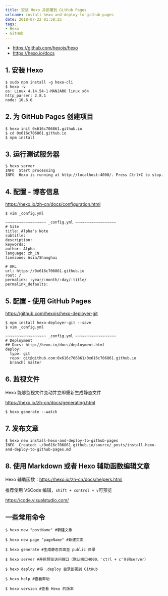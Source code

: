 ```yaml
---
title: 安装 Hexo 并部署到 GitHub Pages
urlname: install-hexo-and-deploy-to-github-pages
date: 2018-07-22 01:58:25
tags:
- Hexo
- GitHub
---
```


* https://github.com/hexojs/hexo
* https://hexo.io/docs

## 1. 安装 Hexo

```
$ sudo npm install -g hexo-cli
$ hexo -v
os: Linux 4.14.54-1-MANJARO linux x64
http_parser: 2.8.1
node: 10.6.0
```

<!-- more -->

## 2. 为 GitHub Pages 创建项目

```
$ hexo init 0x616c706861.github.io
$ cd 0x616c706861.github.io
$ npm install
```

## 3. 运行测试服务器

```
$ hexo server
INFO  Start processing
INFO  Hexo is running at http://localhost:4000/. Press Ctrl+C to stop.
```

## 4. 配置 - 博客信息

https://hexo.io/zh-cn/docs/configuration.html

```
$ vim _config.yml

~~~~~~~~~~~~~~~~~~ _config.yml ~~~~~~~~~~~~~~~~~~
# Site
title: Alpha's Note
subtitle:
description:
keywords:
author: Alpha
language: zh_CN
timezone: Asia/Shanghai

# URL
url: https://0x616c706861.github.io
root: /
permalink: :year/:month/:day/:title/
permalink_defaults:
```

## 5. 配置 - 使用 GitHub Pages

https://github.com/hexojs/hexo-deployer-git

```
$ npm install hexo-deployer-git --save
$ vim _config.yml

~~~~~~~~~~~~~~~~~~ _config.yml ~~~~~~~~~~~~~~~~~~
# Deployment
## Docs: http://hexo.io/docs/deployment.html
deploy:
  type: git
  repo: git@github.com:0x616c706861/0x616c706861.github.io
  branch: master
```

## 6. 监视文件

Hexo 能够监视文件变动并立即重新生成静态文件

https://hexo.io/zh-cn/docs/generating.html

```
$ hexo generate --watch
```
## 7. 发布文章

```
$ hexo new install-hexo-and-deploy-to-github-pages
INFO  Created: ~/0x616c706861.github.io/source/_posts/install-hexo-and-deploy-to-github-pages.md
```

## 8. 使用 Markdown 或者 Hexo 辅助函数编辑文章

Hexo 辅助函数：https://hexo.io/zh-cn/docs/helpers.html

推荐使用 VSCode 编辑，`shift + control + v`可预览

https://code.visualstudio.com/


## 一些常用命令

```
$ hexo new "postName" #新建文章

$ hexo new page "pageName" #新建页面

$ hexo generate #生成静态页面至 public 目录

$ hexo server #开启预览访问端口（默认端口4000，'ctrl + c'关闭server）

$ hexo deploy #将 .deploy 目录部署到 GitHub

$ hexo help #查看帮助

$ hexo version #查看 Hexo 的版本
```